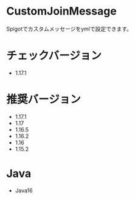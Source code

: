# CustomJoinMessage
Spigotでカスタムメッセージをymlで設定できます。

# チェックバージョン
- 1.17.1

# 推奨バージョン
- 1.17.1
- 1.17
- 1.16.5
- 1.16.2
- 1.16
- 1.15.2

# Java
- Java16
